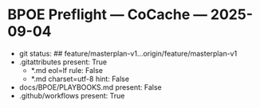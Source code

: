 <!-- status: stub; target: 150+ words -->
<!-- status: stub; target: 150+ words -->
<!-- status: stub; target: 150+ words -->
<!-- status: stub; target: 150+ words -->
<!-- status: stub; target: 150+ words -->
<!-- status: stub; target: 150+ words -->
# BPOE Preflight — CoCache — 2025-09-04

- git status: ## feature/masterplan-v1...origin/feature/masterplan-v1
- .gitattributes present: True
  - *.md eol=lf rule: False
  - *.md charset=utf-8 hint: False
- docs/BPOE/PLAYBOOKS.md present: False
- .github/workflows present: True






